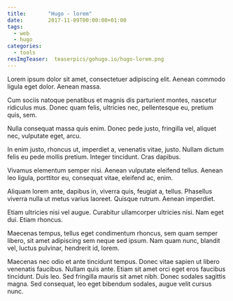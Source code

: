 ```yaml
---
title:       "Hugo - lorem"
date:        2017-11-09T00:00:00+01:00
tags:
  - web
  - hugo
categories:
  - tools
resImgTeaser:  teaserpics/gohugo.io/hugo-lorem.png
---
```


Lorem ipsum dolor sit amet, consectetuer adipiscing elit. Aenean
commodo ligula eget dolor. Aenean massa.

Cum sociis natoque penatibus et magnis dis parturient montes, nascetur
ridiculus mus. Donec quam felis, ultricies nec, pellentesque eu,
pretium quis, sem.

<!--more-->

Nulla consequat massa quis enim. Donec pede justo, fringilla vel,
aliquet nec, vulputate eget, arcu.

In enim justo, rhoncus ut, imperdiet a, venenatis vitae, justo. Nullam
dictum felis eu pede mollis pretium. Integer tincidunt. Cras dapibus.

Vivamus elementum semper nisi. Aenean vulputate eleifend
tellus. Aenean leo ligula, porttitor eu, consequat vitae, eleifend ac,
enim.

Aliquam lorem ante, dapibus in, viverra quis, feugiat a,
tellus. Phasellus viverra nulla ut metus varius laoreet. Quisque
rutrum. Aenean imperdiet.

Etiam ultricies nisi vel augue. Curabitur ullamcorper ultricies
nisi. Nam eget dui. Etiam rhoncus.

Maecenas tempus, tellus eget condimentum rhoncus, sem quam semper
libero, sit amet adipiscing sem neque sed ipsum. Nam quam nunc,
blandit vel, luctus pulvinar, hendrerit id, lorem.

Maecenas nec odio et ante tincidunt tempus. Donec vitae sapien ut
libero venenatis faucibus. Nullam quis ante. Etiam sit amet orci eget
eros faucibus tincidunt. Duis leo. Sed fringilla mauris sit amet
nibh. Donec sodales sagittis magna. Sed consequat, leo eget bibendum
sodales, augue velit cursus nunc.

